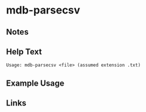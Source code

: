 # mdb-parsecsv

Notes
-------

Help Text
-------
```
Usage: mdb-parsecsv <file> (assumed extension .txt)

```

Example Usage
-------

Links
-------

